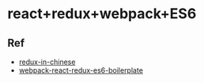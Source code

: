 # react+redux+webpack+ES6


## Ref

- [redux-in-chinese](https://github.com/camsong/redux-in-chinese)
- [webpack-react-redux-es6-boilerplate](https://github.com/xiaoyann/webpack-react-redux-es6-boilerplate)
